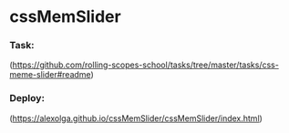 # cssMemSlider
### Task:
(https://github.com/rolling-scopes-school/tasks/tree/master/tasks/css-meme-slider#readme)

### Deploy:
(https://alexolga.github.io/cssMemSlider/cssMemSlider/index.html)
